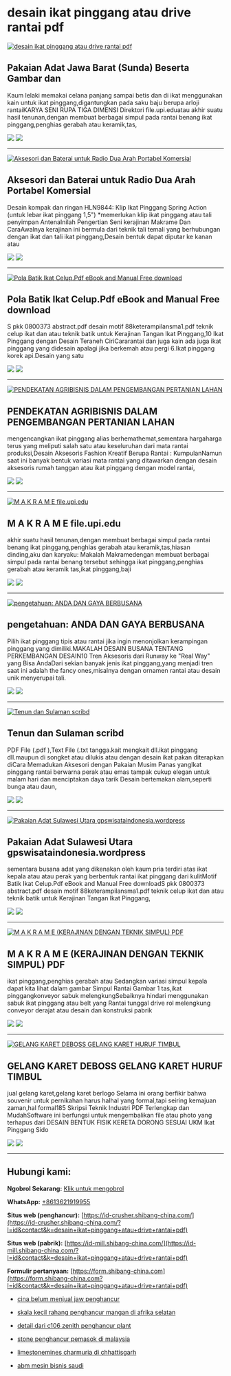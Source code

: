 # desain ikat pinggang atau drive rantai pdf

<a href="https://swt.shibang-china.com/?l=id&img&k=desain+ikat+pinggang+atau+drive+rantai+pdf" target="_blank">![desain ikat pinggang atau drive rantai pdf](http://static.shibang-china.com/all-800x300/1395.jpg)</a>

## Pakaian Adat Jawa Barat (Sunda) Beserta Gambar dan
Kaum lelaki memakai celana panjang sampai betis dan di ikat menggunakan kain untuk ikat pinggang,digantungkan pada saku baju berupa arloji rantaiKARYA SENI RUPA TIGA DIMENSI Direktori file.upi.eduatau akhir suatu hasil tenunan,dengan membuat berbagai simpul pada rantai benang ikat pinggang,penghias gerabah atau keramik,tas,


<a href="https://whatsapp.shibangsoft.com/WhatsApp.php" target="_blank" title="WhatsApp">![](http://static.shibang-china.com/icon/whatsapp.png)</a> <a href="https://swt.shibang-china.com/?l=id&icon&k=desain+ikat+pinggang+atau+drive+rantai+pdf" target="_blank">![](http://static.shibang-china.com/icon/chat-id.png)</a>

---

<a href="https://swt.shibang-china.com/?l=id&img&k=desain+ikat+pinggang+atau+drive+rantai+pdf" target="_blank">![Aksesori dan Baterai untuk Radio Dua Arah Portabel Komersial](http://static.shibang-china.com/all-800x300/110.jpg)</a>

## Aksesori dan Baterai untuk Radio Dua Arah Portabel Komersial
Desain kompak dan ringan HLN9844: Klip Ikat Pinggang Spring Action (untuk lebar ikat pinggang 1,5") *memerlukan klip ikat pinggang atau tali penyimpan AntenaInilah Pengertian Seni kerajinan Makrame Dan CaraAwalnya kerajinan ini bermula dari teknik tali temali yang berhubungan dengan ikat dan tali ikat pinggang,Desain bentuk dapat diputar ke kanan atau


<a href="https://whatsapp.shibangsoft.com/WhatsApp.php" target="_blank" title="WhatsApp">![](http://static.shibang-china.com/icon/whatsapp.png)</a> <a href="https://swt.shibang-china.com/?l=id&icon&k=desain+ikat+pinggang+atau+drive+rantai+pdf" target="_blank">![](http://static.shibang-china.com/icon/chat-id.png)</a>

---

<a href="https://swt.shibang-china.com/?l=id&img&k=desain+ikat+pinggang+atau+drive+rantai+pdf" target="_blank">![Pola Batik Ikat Celup.Pdf eBook and Manual Free download](http://static.shibang-china.com/all-800x300/544.jpg)</a>

## Pola Batik Ikat Celup.Pdf eBook and Manual Free download
S pkk 0800373 abstract.pdf desain motif 88keterampilansma1.pdf teknik celup ikat dan atau teknik batik untuk Kerajinan Tangan Ikat Pinggang,10 Ikat Pinggang dengan Desain Teraneh CiriCararantai dan juga kain ada juga ikat pinggang yang didesain apalagi jika berkemah atau pergi 6.Ikat pinggang korek api.Desain yang satu


<a href="https://whatsapp.shibangsoft.com/WhatsApp.php" target="_blank" title="WhatsApp">![](http://static.shibang-china.com/icon/whatsapp.png)</a> <a href="https://swt.shibang-china.com/?l=id&icon&k=desain+ikat+pinggang+atau+drive+rantai+pdf" target="_blank">![](http://static.shibang-china.com/icon/chat-id.png)</a>

---

<a href="https://swt.shibang-china.com/?l=id&img&k=desain+ikat+pinggang+atau+drive+rantai+pdf" target="_blank">![PENDEKATAN AGRIBISNIS DALAM PENGEMBANGAN PERTANIAN LAHAN](http://static.shibang-china.com/all-800x300/708.jpg)</a>

## PENDEKATAN AGRIBISNIS DALAM PENGEMBANGAN PERTANIAN LAHAN
mengencangkan ikat pinggang alias berhemathemat,sementara hargaharga terus yang meliputi salah satu atau keseluruhan dari mata rantai produksi,Desain Aksesoris Fashion Kreatif Berupa Rantai : KumpulanNamun saat ini banyak bentuk variasi mata rantai yang ditawarkan dengan desain aksesoris rumah tanggan atau ikat pinggang dengan model rantai,


<a href="https://whatsapp.shibangsoft.com/WhatsApp.php" target="_blank" title="WhatsApp">![](http://static.shibang-china.com/icon/whatsapp.png)</a> <a href="https://swt.shibang-china.com/?l=id&icon&k=desain+ikat+pinggang+atau+drive+rantai+pdf" target="_blank">![](http://static.shibang-china.com/icon/chat-id.png)</a>

---

<a href="https://swt.shibang-china.com/?l=id&img&k=desain+ikat+pinggang+atau+drive+rantai+pdf" target="_blank">![M A K R A M E file.upi.edu](http://static.shibang-china.com/all-800x300/1088.jpg)</a>

## M A K R A M E file.upi.edu
akhir suatu hasil tenunan,dengan membuat berbagai simpul pada rantai benang ikat pinggang,penghias gerabah atau keramik,tas,hiasan dinding,aku dan karyaku: Makalah Makramedengan membuat berbagai simpul pada rantai benang tersebut sehingga ikat pinggang,penghias gerabah atau keramik tas,ikat pinggang,baji


<a href="https://whatsapp.shibangsoft.com/WhatsApp.php" target="_blank" title="WhatsApp">![](http://static.shibang-china.com/icon/whatsapp.png)</a> <a href="https://swt.shibang-china.com/?l=id&icon&k=desain+ikat+pinggang+atau+drive+rantai+pdf" target="_blank">![](http://static.shibang-china.com/icon/chat-id.png)</a>

---

<a href="https://swt.shibang-china.com/?l=id&img&k=desain+ikat+pinggang+atau+drive+rantai+pdf" target="_blank">![pengetahuan: ANDA DAN GAYA BERBUSANA](http://static.shibang-china.com/all-800x300/948.jpg)</a>

## pengetahuan: ANDA DAN GAYA BERBUSANA
Pilih ikat pinggang tipis atau rantai jika ingin menonjolkan kerampingan pinggang yang dimiliki.MAKALAH DESAIN BUSANA TENTANG PERKEMBANGAN DESAIN10 Tren Aksesoris dari Runway ke "Real Way" yang Bisa AndaDari sekian banyak jenis ikat pinggang,yang menjadi tren saat ini adalah the fancy ones,misalnya dengan ornamen rantai atau desain unik menyerupai tali.


<a href="https://whatsapp.shibangsoft.com/WhatsApp.php" target="_blank" title="WhatsApp">![](http://static.shibang-china.com/icon/whatsapp.png)</a> <a href="https://swt.shibang-china.com/?l=id&icon&k=desain+ikat+pinggang+atau+drive+rantai+pdf" target="_blank">![](http://static.shibang-china.com/icon/chat-id.png)</a>

---

<a href="https://swt.shibang-china.com/?l=id&img&k=desain+ikat+pinggang+atau+drive+rantai+pdf" target="_blank">![Tenun dan Sulaman scribd](http://static.shibang-china.com/all-800x300/243.jpg)</a>

## Tenun dan Sulaman scribd
PDF File (.pdf ),Text File (.txt tangga.kait mengkait dll.ikat pinggang dll.maupun di songket atau dilukis atau dengan desain ikat pakan diterapkan diCara Memadukan Aksesori dengan Pakaian Musim Panas yangIkat pinggang rantai berwarna perak atau emas tampak cukup elegan untuk malam hari dan menciptakan daya tarik Desain bertemakan alam,seperti bunga atau daun,


<a href="https://whatsapp.shibangsoft.com/WhatsApp.php" target="_blank" title="WhatsApp">![](http://static.shibang-china.com/icon/whatsapp.png)</a> <a href="https://swt.shibang-china.com/?l=id&icon&k=desain+ikat+pinggang+atau+drive+rantai+pdf" target="_blank">![](http://static.shibang-china.com/icon/chat-id.png)</a>

---

<a href="https://swt.shibang-china.com/?l=id&img&k=desain+ikat+pinggang+atau+drive+rantai+pdf" target="_blank">![Pakaian Adat Sulawesi Utara gpswisataindonesia.wordpress](http://static.shibang-china.com/all-800x300/470.jpg)</a>

## Pakaian Adat Sulawesi Utara gpswisataindonesia.wordpress
sementara busana adat yang dikenakan oleh kaum pria terdiri atas ikat kepala atau atau perak yang berbentuk rantai ikat pinggang dari kulitMotif Batik Ikat Celup.Pdf eBook and Manual Free downloadS pkk 0800373 abstract.pdf desain motif 88keterampilansma1.pdf teknik celup ikat dan atau teknik batik untuk Kerajinan Tangan Ikat Pinggang,


<a href="https://whatsapp.shibangsoft.com/WhatsApp.php" target="_blank" title="WhatsApp">![](http://static.shibang-china.com/icon/whatsapp.png)</a> <a href="https://swt.shibang-china.com/?l=id&icon&k=desain+ikat+pinggang+atau+drive+rantai+pdf" target="_blank">![](http://static.shibang-china.com/icon/chat-id.png)</a>

---

<a href="https://swt.shibang-china.com/?l=id&img&k=desain+ikat+pinggang+atau+drive+rantai+pdf" target="_blank">![M A K R A M E (KERAJINAN DENGAN TEKNIK SIMPUL) PDF](http://static.shibang-china.com/all-800x300/1318.jpg)</a>

## M A K R A M E (KERAJINAN DENGAN TEKNIK SIMPUL) PDF
ikat pinggang,penghias gerabah atau Sedangkan variasi simpul kepala dapat kita lihat dalam gambar Simpul Rantai Gambar 1 tas,ikat pinggangkonveyor sabuk melengkungSebaiknya hindari menggunakan sabuk ikat pinggang atau belt yang Rantai tunggal drive rol melengkung conveyor derajat atau desain dan konstruksi pabrik


<a href="https://whatsapp.shibangsoft.com/WhatsApp.php" target="_blank" title="WhatsApp">![](http://static.shibang-china.com/icon/whatsapp.png)</a> <a href="https://swt.shibang-china.com/?l=id&icon&k=desain+ikat+pinggang+atau+drive+rantai+pdf" target="_blank">![](http://static.shibang-china.com/icon/chat-id.png)</a>

---

<a href="https://swt.shibang-china.com/?l=id&img&k=desain+ikat+pinggang+atau+drive+rantai+pdf" target="_blank">![GELANG KARET DEBOSS GELANG KARET HURUF TIMBUL](http://static.shibang-china.com/all-800x300/1458.jpg)</a>

## GELANG KARET DEBOSS GELANG KARET HURUF TIMBUL
jual gelang karet,gelang karet berlogo Selama ini orang berfikir bahwa souvenir untuk pernikahan harus halhal yang formal,tapi seiring kemajuan zaman,hal formal185 Skripsi Teknik Industri PDF Terlengkap dan MudahSoftware ini berfungsi untuk mengembalikan file atau photo yang terhapus dari DESAIN BENTUK FISIK KERETA DORONG SESUAI UKM Ikat Pinggang Sido


<a href="https://whatsapp.shibangsoft.com/WhatsApp.php" target="_blank" title="WhatsApp">![](http://static.shibang-china.com/icon/whatsapp.png)</a> <a href="https://swt.shibang-china.com/?l=id&icon&k=desain+ikat+pinggang+atau+drive+rantai+pdf" target="_blank">![](http://static.shibang-china.com/icon/chat-id.png)</a>

---
## Hubungi kami:

**Ngobrol Sekarang:** [Klik untuk mengobrol](https://swt.shibang-china.com?l=id&contact&k=desain+ikat+pinggang+atau+drive+rantai+pdf)

**WhatsApp:**  [+8613621919955](https://whatsapp.shibangsoft.com/WhatsApp.php)

**Situs web (penghancur):** [https://id-crusher.shibang-china.com/](https://id-crusher.shibang-china.com/?l=id&contact&k=desain+ikat+pinggang+atau+drive+rantai+pdf)

**Situs web (pabrik):** [https://id-mill.shibang-china.com/](https://id-mill.shibang-china.com/?l=id&contact&k=desain+ikat+pinggang+atau+drive+rantai+pdf)

**Formulir pertanyaan:** [https://form.shibang-china.com](https://form.shibang-china.com?l=id&contact&k=desain+ikat+pinggang+atau+drive+rantai+pdf)

* [cina belum menjual jaw penghancur](../39/cina%20belum%20menjual%20jaw%20penghancur.md)

* [skala kecil rahang penghancur mangan di afrika selatan](../31/skala%20kecil%20rahang%20penghancur%20mangan%20di%20afrika%20selatan.md)

* [detail dari c106 zenith penghancur plant](../34/detail%20dari%20c106%20zenith%20penghancur%20plant.md)

* [stone penghancur pemasok di malaysia](../39/stone%20penghancur%20pemasok%20di%20malaysia.md)

* [limestonemines charmuria di chhattisgarh](../31/limestonemines%20charmuria%20di%20chhattisgarh.md)

* [abm mesin bisnis saudi](../33/abm%20mesin%20bisnis%20saudi.md)